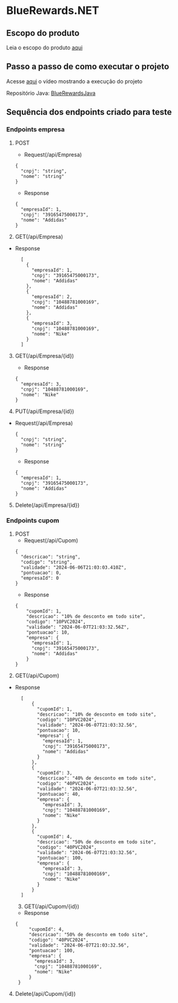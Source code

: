 # BlueRewards.NET

## Escopo do produto
Leia o escopo do produto [aqui](https://github.com/anadantasp/BlueRewards.NET/blob/main/Documentacao/Escopo%20do%20Produo%20-%20BlueRewards%20.pdf)

## Passo a passo de como executar o projeto
Acesse [aqui](https://www.youtube.com/watch?v=IAD5RYQ5E7o) o vídeo mostrando a execução do projeto

Repositório Java: [BlueRewardsJava](https://github.com/anadantasp/BlueRewards)

## Sequência dos endpoints criado para teste

### Endpoints empresa

1. POST
    - Request(/api/Empresa)
    ```
    {
      "cnpj": "string",
      "nome": "string"
    }
    ```
    - Response
    ```
    {
      "empresaId": 1,
      "cnpj": "39165475000173",
      "nome": "Addidas"
    }

    ```

2. GET(/api/Empresa)
- Response

  ```
    [
      {
        "empresaId": 1,
        "cnpj": "39165475000173",
        "nome": "Addidas"
      },
      {
        "empresaId": 2,
        "cnpj": "10488781000169",
        "nome": "Addidas"
      },
      {
        "empresaId": 3,
        "cnpj": "10488781000169",
        "nome": "Nike"
      }
    ]

  ```
3. GET(/api/Empresa/{id})
   
   - Response

   ```
   {
     "empresaId": 3,
     "cnpj": "10488781000169",
     "nome": "Nike"
   }
   ```
4. PUT(/api/Empresa/{id})

- Request(/api/Empresa)

    ```
    {
      "cnpj": "string",
      "nome": "string"
    }
    ```
    - Response
    ```
    {
      "empresaId": 1,
      "cnpj": "39165475000173",
      "nome": "Addidas"
    }

    ```
5. Delete(/api/Empresa/{id})

### Endpoints cupom
1. POST
    - Request(/api/Cupom)
    ```
    {
      "descricao": "string",
      "codigo": "string",
      "validade": "2024-06-06T21:03:03.410Z",
      "pontuacao": 0,
      "empresaId": 0
    }
    ```
    - Response
    ```
    {
        "cupomId": 1,
        "descricao": "10% de desconto em todo site",
        "codigo": "10PVC2024",
        "validade": "2024-06-07T21:03:32.56Z",
        "pontuacao": 10,
        "empresa": {
          "empresaId": 1,
          "cnpj": "39165475000173",
          "nome": "Addidas"
        }
    }

    ```
2. GET(/api/Cupom)
- Response

  ```
    [
        {
          "cupomId": 1,
          "descricao": "10% de desconto em todo site",
          "codigo": "10PVC2024",
          "validade": "2024-06-07T21:03:32.56",
          "pontuacao": 10,
          "empresa": {
            "empresaId": 1,
            "cnpj": "39165475000173",
            "nome": "Addidas"
          }
        },
        {
          "cupomId": 3,
          "descricao": "40% de desconto em todo site",
          "codigo": "40PVC2024",
          "validade": "2024-06-07T21:03:32.56",
          "pontuacao": 40,
          "empresa": {
            "empresaId": 3,
            "cnpj": "10488781000169",
            "nome": "Nike"
          }
        },
        {
          "cupomId": 4,
          "descricao": "50% de desconto em todo site",
          "codigo": "40PVC2024",
          "validade": "2024-06-07T21:03:32.56",
          "pontuacao": 100,
          "empresa": {
            "empresaId": 3,
            "cnpj": "10488781000169",
            "nome": "Nike"
          }
        }
    ]

  ```
  3. GET(/api/Cupom/{id})
   
   - Response

   ```
   {
        "cupomId": 4,
        "descricao": "50% de desconto em todo site",
        "codigo": "40PVC2024",
        "validade": "2024-06-07T21:03:32.56",
        "pontuacao": 100,
        "empresa": {
          "empresaId": 3,
          "cnpj": "10488781000169",
          "nome": "Nike"
        }
    }
   ```

4. Delete(/api/Cupom/{id})








    


    

